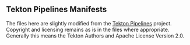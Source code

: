 ## Tekton Pipelines Manifests

The files here are slightly modified from the [Tekton Pipelines](https://tekton.dev)
project. Copyright and licensing remains as is in the files where appropriate.
Generally this means the Tekton Authors and Apache License Version 2.0.
